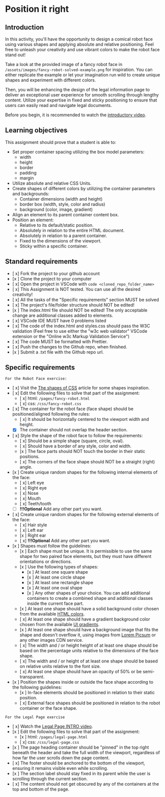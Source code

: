 # Position it right

## Introduction

In this activity, you'll have the opportunity to design a comical robot face using various shapes and applying absolute and relative positioning. Feel free to unleash your creativity and use vibrant colors to make the robot face stand out!

Take a look at the provided image of a fancy robot face in `/assets/images/fancy-robot-solved-example.png` for inspiration. You can either replicate the example or let your imagination run wild to create unique shapes and experiment with different colors.

Then, you will be enhancing the design of the legal information page to deliver an exceptional user experience for smooth scrolling through lengthy content. Utilize your expertise in fixed and sticky positioning to ensure that users can easily read and navigate legal documents.

Before you begin, it is recommended to watch the [introductory video](https://www.loom.com/share/3c655c8a97ce4783a4698d7968c03c33?sid=c05fcac8-f559-4de4-9ccd-6f167be3d6bd).

## Learning objectives

This assignment should prove that a student is able to:

- Set proper container spacing utilizing the box model parameters:
  - width
  - height
  - border
  - padding
  - margin
- Utilize absolute and relative CSS Units.
- Create shapes of different colors by utilizing the container parameters and backgrounds:
  - Container dimensions (width and height)
  - border box (width, style, color and radius)
  - background (color, image, gradient)
- Align an element to its parent container content box.
- Position an element:
  - Relative to its default/static position.
  - Absolutely in relation to the entire HTML document.
  - Absolutely in relation to a parent container.
  - Fixed to the dimensions of the viewport.
  - Sticky within a specific container.

## Standard requirements

- [ x] Fork the project to your github account
- [x ] Clone the project to your computer
- [ x] Open the project in VSCode with `code <cloned_repo_folder_name>`
- [ x] This Assignment is NOT tested. You can use all the desired creativity!
- [ x] All the tasks of the "Specific requirements" section MUST be solved
- [ x] The project's file/folder structure should NOT be edited!
- [x ] The index.html file should NOT be edited! The only acceptable change are additional classes added to elements.
- [ x] VSCode IDE MUST have 0 problems listed
- [ x] The code of the index.html and styles.css should pass the W3C validation (Feel free to use either the "w3c web validator" VSCode extension or the "Online w3c Markup Validation Service")
- [ x] The code MUST be formatted with Prettier.
- [ x] Push the changes to the Github repo, when finished.
- [x ] Submit a .txt file with the Github repo url.

## Specific requirements

`For the Robot Face exercise:`

- [ x] Visit the [The shapes of CSS](https://css-tricks.com/the-shapes-of-css/) article for some shapes inspiration.
- [ x] Edit the following files to solve that part of the assignment:
  - [ x] html: `/pages/fancy-robot.html`
  - [ x] css: `/css/fancy-robot.css`
- [ x] The container for the robot face (face shape) should be positioned/aligned following the rules:
  - [ x] It should be horizontally centered to the viewport width and height.
  - [x] The container should not overlap the header section.
- [ x] Style the shape of the robot face to follow the requirements:
  - [ x] Should be a simple shape (square, circle, oval).
  - [ x] Should have a border of any style, color and width.
  - [x ] The face parts should NOT touch the border in their static positions.
  - [ x] The corners of the face shape should NOT be a straight (right) angle.
- [x ] Create unique random shapes for the following internal elements of the face:
  - [ x] Left eye
  - [ x] Right eye
  - [ x] Nose
  - [ x] Mouth
  - [ x] Teeth/tooth
  - [ ] **!!!Optional** Add any other part you want.
- [ x] Create unique random shapes for the following external elements of the face:
  - [ x] Hair style
  - [ x] Left ear
  - [x ] Right ear
  - [ x] **!!!Optional** Add any other part you want.
- [x ] Shapes must follow the guidelines:
  - [x ] Each shape must be unique. It is permissible to use the same shape for two paired face elements, but they must have different orientations or directions.
  - [x ] Use the following types of shapes:
    - [x ] At least one square shape
    - [x ] At least one circle shape
    - [x ] At least one rectangle shape
    - [x ] At least one oval shape
    - [x ] Any other shapes of your choice. You can add additional containers to create a combined shape and additional classes inside the current face part.
  - [x ] At least one shape should have a solid background color chosen from the available [HTML colors](https://www.w3schools.com/html/html_colors.asp).
  - [ x] At least one shape should have a gradient background color chosen from the available [UI gradients](https://uigradients.com/).
  - [x ] At least one shape should have a background image that fits the shape and doesn't overflow it, using images from [Lorem Picsum](https://picsum.photos/) or any other images CDN service.
  - [ x] The width and / or height height of at least one shape should be based on the percentage units relative to the dimensions of the face shape.
  - [ x] The width and / or height of at least one shape should be based on relative units relative to the font size.
  - [ x] At least one shape should have an opacity of 50% or be semi-transparent.
- [x ] Position the shapes inside or outside the face shape according to the following guidelines:
  - [x ] In-face elements should be positioned in relation to their static position.
  - [ x] External face shapes should be positioned in relation to the robot container or the face shape.

`For the Legal Page exercise`

- [ x] Watch the [Legal Page INTRO video](https://www.loom.com/share/3c655c8a97ce4783a4698d7968c03c33?sid=b776b29f-cecb-4cc7-8663-7c3f1722f190).
- [x ] Edit the following files to solve that part of the assignment:
  - [x ] html: `/pages/legal-page.html`
  - [ x] css: `/css/legal-page.css`
- [x ] The page heading container should be "pinned" in the top right beneath the header and take the full width of the viewport, regardless of how far the user scrolls down the page content.
- [ x] The footer should be anchored to the bottom of the viewport, ensuring it remains visible even while scrolling.
- [x ] The section label should stay fixed in its parent while the user is scrolling through the current section.
- [ x] The content should not get obscured by any of the containers at the top and bottom of the page.
